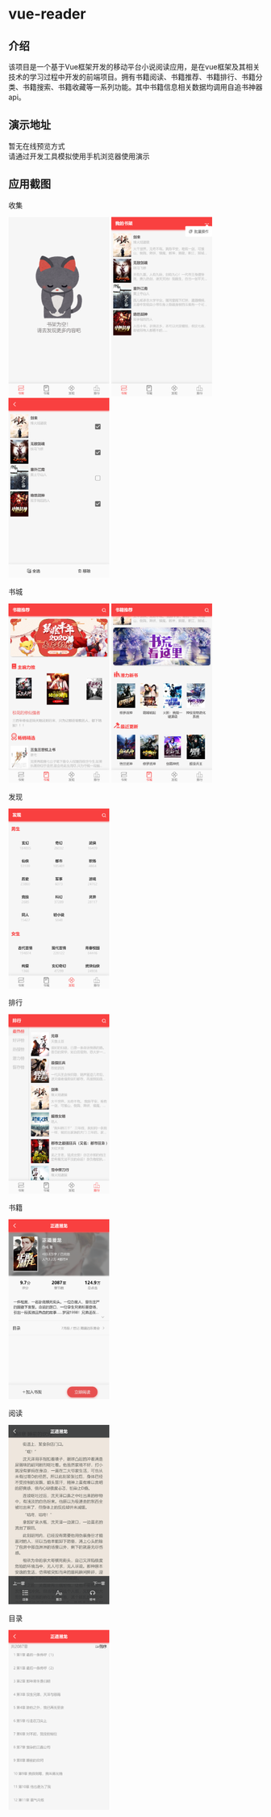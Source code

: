 # vue-reader

## 介绍
该项目是一个基于Vue框架开发的移动平台小说阅读应用，是在vue框架及其相关技术的学习过程中开发的前端项目。拥有书籍阅读、书籍推荐、书籍排行、书籍分类、书籍搜索、书籍收藏等一系列功能。其中书籍信息相关数据均调用自追书神器api。

## 演示地址
暂无在线预览方式<br>
请通过开发工具模拟使用手机浏览器使用演示

## 应用截图

收集

<img src="https://github.com/ince4/vue-reader/blob/master/screenshots/localhost_8080_collection3(iPhone 6_7_8 Plus).png" alt="应用截图" width="200">
<img src="https://github.com/ince4/vue-reader/blob/master/screenshots/localhost_8080_collection2(iPhone 6_7_8 Plus).png" alt="应用截图" width="200">
<img src="https://github.com/ince4/vue-reader/blob/master/screenshots/localhost_8080_collection(iPhone 6_7_8 Plus).png" alt="应用截图" width="200">

书城

<img src="https://github.com/ince4/vue-reader/blob/master/screenshots/localhost_8080_story(iPhone 6_7_8 Plus).png" alt="应用截图" width="200">
<img src="https://github.com/ince4/vue-reader/blob/master/screenshots/localhost_8080_story2(iPhone 6_7_8 Plus).png" alt="应用截图" width="200">

发现

<img src="https://github.com/ince4/vue-reader/blob/master/screenshots/localhost_8080_discovery(iPhone 6_7_8 Plus).png" alt="应用截图" width="200">

排行

<img src="https://github.com/ince4/vue-reader/blob/master/screenshots/localhost_8080_ranklist(iPhone 6_7_8 Plus).png" alt="应用截图" width="200">

书籍

<img src="https://github.com/ince4/vue-reader/blob/master/screenshots/localhost_8080_book(iPhone 6_7_8 Plus).png" alt="应用截图" width="200">

阅读

<img src="https://github.com/ince4/vue-reader/blob/master/screenshots/localhost_8080_reader(iPhone 6_7_8 Plus).png" alt="应用截图" width="200">

目录

<img src="https://github.com/ince4/vue-reader/blob/master/screenshots/localhost_8080_catalogue(iPhone 6_7_8 Plus).png" alt="应用截图" width="200">